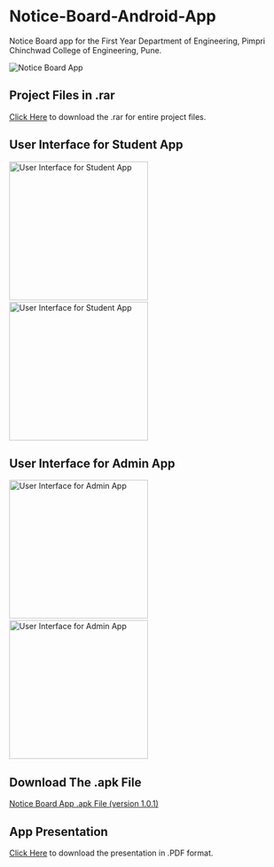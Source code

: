 # Notice-Board-Android-App
Notice Board app for the First Year Department of Engineering, Pimpri Chinchwad College of Engineering, Pune.


![Notice Board App](https://github.com/pcetspccoe/notice-board-android-app-fe-project/raw/master/Extras/Presentation%20Thumbnail.PNG)


## Project Files in .rar

[Click Here](https://github.com/pcetspccoe/notice-board-android-app-fe-project/raw/master/Extras/notice-board-android-app-fe-project.rar) to download the .rar for entire project files.


## User Interface for Student App

<img src="https://github.com/pcetspccoe/notice-board-android-app-fe-project/raw/master/Extras/Screenshot_2019-04-15-17-20-22-073_com.pccoedevelopers.noticeboard.png" alt="User Interface for Student App" width="250"/>&nbsp;&nbsp;&nbsp;&nbsp;&nbsp;&nbsp;&nbsp;&nbsp;&nbsp;&nbsp;&nbsp;&nbsp;&nbsp;&nbsp;&nbsp;&nbsp;&nbsp;&nbsp;&nbsp;&nbsp;&nbsp;<img src="https://github.com/pcetspccoe/notice-board-android-app-fe-project/raw/master/Extras/Screenshot_2019-04-08-10-44-37-453_com.pccoedevelopers.noticeboard.png" alt="User Interface for Student App" width="250"/>


## User Interface for Admin App

<img src="https://github.com/pcetspccoe/notice-board-android-app-fe-project/raw/master/Extras/Screenshot_2019-04-08-10-45-01-143_com.ssoftwares.noticeboardadmin.png" alt="User Interface for Admin App" width="250"/>&nbsp;&nbsp;&nbsp;&nbsp;&nbsp;&nbsp;&nbsp;&nbsp;&nbsp;&nbsp;&nbsp;&nbsp;&nbsp;&nbsp;&nbsp;&nbsp;&nbsp;&nbsp;&nbsp;&nbsp;&nbsp;<img src="https://github.com/pcetspccoe/notice-board-android-app-fe-project/raw/master/Extras/Screenshot_2019-04-08-10-59-12-873_com.ssoftwares.noticeboardadmin.png" alt="User Interface for Admin App" width="250"/>


## Download The .apk File

[Notice Board App .apk File (version 1.0.1)](https://github.com/pcetspccoe/notice-board-android-app-fe-project/raw/master/Extras/NoticeBoardApp%20v-1.0.1.apk)


## App Presentation

[Click Here](https://github.com/pcetspccoe/notice-board-android-app-fe-project/raw/master/Extras/Notice%20Board%20App%20Presentation.pdf) to download the presentation in .PDF format.

